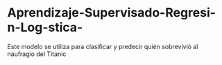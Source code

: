 # Aprendizaje-Supervisado-Regresi-n-Log-stica-
Este modelo se utiliza para clasificar y predecir quién sobrevivió al naufragio del Titanic
